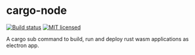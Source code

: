 # cargo-node

[![Build status](https://gitlab.com/FloVanGL/cargo-node/badges/master/build.svg)](https://gitlab.com/FloVanGL/cargo-node/pipelines)
[![MIT licensed](https://img.shields.io/badge/license-MIT-blue.svg)](./LICENSE)

A cargo sub command to build, run and deploy rust wasm applications as electron app.

